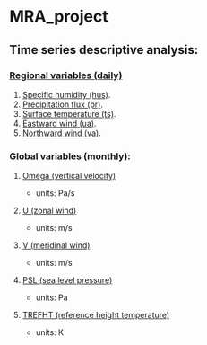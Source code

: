 # MRA_project

## Time series descriptive analysis:


### [Regional variables (daily)](https://shuwei325.github.io/MRA_project/1a_Regional_variables.html)

 1. [Specific humidity (hus)](https://shuwei325.github.io/MRA_project/1b_hus.html).
 2. [Precipitation flux (pr)](https://shuwei325.github.io/MRA_project/1c_pr.html).
 3. [Surface temperature (ts)](https://shuwei325.github.io/MRA_project/1d_ts.html).
 4. [Eastward wind (ua)](https://shuwei325.github.io/MRA_project/1e_ua.html).
 5. [Northward wind (va)](https://shuwei325.github.io/MRA_project/1f_va.html).

### Global variables (monthly):

 1. [Omega (vertical velocity)](https://shuwei325.github.io/MRA_project/4a_OMEGA_global.html) 
	* units: Pa/s

 2. [U (zonal wind)](https://shuwei325.github.io/MRA_project/4b_U_global.html) 
	* units: m/s

 3. [V (meridinal wind)](https://shuwei325.github.io/MRA_project/4c_V_global.html) 
	* units: m/s

 4. [PSL (sea level pressure)](https://shuwei325.github.io/MRA_project/4d_PSL_global.html) 
	* units: Pa

 5. [TREFHT (reference height temperature)](https://shuwei325.github.io/MRA_project/4e_TREFHT_global.html) 
	* units: K